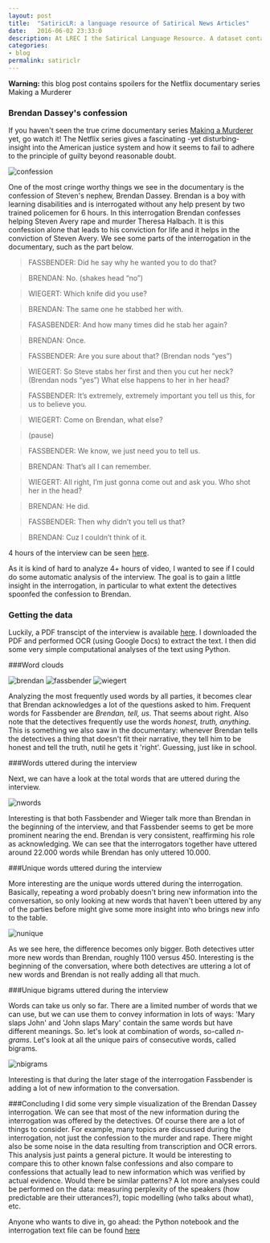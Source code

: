```yaml
---
layout: post
title:  "SatiricLR: a language resource of Satirical News Articles"
date:   2016-06-02 23:33:0
description: At LREC I the Satirical Language Resource. A dataset containing a balanced collection of satire and non satire news articles in various domains.
categories:
- blog
permalink: satiriclr
---
```


**Warning:** this blog post contains spoilers for the Netflix documentary series Making a Murderer

### Brendan Dassey's confession
If you haven't seen the true crime documentary series [Making a Murderer](https://en.wikipedia.org/wiki/Making_a_Murderer) yet, go watch it! The Netflix series gives a fascinating -yet disturbing- insight into the  American justice system and how it seems to fail to adhere to the principle of guilty beyond reasonable doubt. 

![confession]

One of the most cringe worthy things we see in the documentary is the confession of Steven's nephew, Brendan Dassey. Brendan is a boy with learning disabilities and is interrogated without any help present by two trained policemen for 6 hours. In this interrogation Brendan confesses helping Steven Avery rape and murder Theresa Halbach. It is this confession alone that leads to his conviction for life and it helps in the conviction of Steven Avery. We see some  parts of the interrogation in the documentary, such as the part below.

> FASSBENDER: Did he say why he wanted you to do that?

> BRENDAN: No. (shakes head “no”)

> WIEGERT: Which knife did you use?

> BRENDAN: The same one he stabbed her with.

> FASASBENDER: And how many times did he stab her again?

> BRENDAN: Once.

> FASSBENDER: Are you sure about that? (Brendan nods “yes”)

> WIEGERT: So Steve stabs her first and then you cut her neck? (Brendan nods “yes”) What else happens to her in her head?

> FASSBENDER: It’s extremely, extremely important you tell us this, for us to believe you.

> WIEGERT: Come on Brendan, what else?

> (pause)

> FASSBENDER: We know, we just need you to tell us.

> BRENDAN: That’s all I can remember.

> WIEGERT: All right, I’m just gonna come out and ask you. Who shot her in the head?

> BRENDAN: He did.

> FASSBENDER: Then why didn’t you tell us that?

> BRENDAN: Cuz I couldn’t think of it.

4 hours of the interview can be seen [here](https://www.youtube.com/watch?v=65sr1ZjrQi0).

As it is kind of hard to analyze 4+ hours of video, I wanted to see if I could do some automatic analysis of the interview. The goal is to gain a little insight in the interrogation, in particular to what extent the detectives spoonfed the confession to Brendan.

### Getting the data
Luckily, a PDF transcipt of the interview is available [here](https://www.docdroid.net/ZSo3Oc1/01mar2006transcript.pdf.html).
I downloaded the PDF and performed OCR (using Google Docs) to extract the text. I then did some very simple computational analyses of the text using Python.

###Word clouds

![brendan]
![fassbender]
![wiegert]

Analyzing the most frequently used words by all parties, it becomes clear that Brendan acknowledges a lot of the questions asked to him. Frequent words for Fassbender are *Brendan, tell, us*. That seems about right. Also note that the detectives frequently use the words *honest, truth, anything*. This is something we also saw in the documentary: whenever Brendan tells the detectives a thing that doesn't fit their narrative, they tell him to be honest and tell the truth, nutil he gets it 'right'. Guessing, just like in school.


###Words uttered during the interview

Next, we can have a look at the total words that are uttered during the interview. 

![nwords]

Interesting is that both Fassbender and Wieger talk more than Brendan in the beginning of the interview, and that Fassbender seems to get be more prominent nearing the end. Brendan is very consistent, reaffirming his role as acknowledging. We can see that the interrogators together have uttered around 22.000 words while Brendan has only uttered 10.000.

###Unique words uttered during the interview

More interesting are the unique words uttered during the interrogation. Basically, repeating a word probably doesn't bring new information into the conversation, so only looking at new words that haven't been uttered by any of the parties before might give some more insight into who brings new info to the table.

![nunique]

As we see here, the difference becomes only bigger. Both detectives utter more new words than Brendan, roughly 1100 versus 450. Interesting is the beginning of the conversation, where both detectives are uttering a lot of new words and Brendan is not really adding all that much. 

###Unique bigrams uttered during the interview

Words can take us only so far. There are a limited number of words that we can use, but we can use them to convey information in lots of ways: 'Mary slaps John' and 'John slaps Mary' contain the same words but have different meanings. So. let's look at combination of words, so-called *n-grams*. Let's look at all the unique pairs of consecutive words, called bigrams. 

![nbigrams]

Interesting is that during the later stage of the interrogation Fassbender is adding a lot of new information to the conversation. 


###Concluding
I did some very simple visualization of the Brendan Dassey interrogation. We can see that most of the new information during the interrogation was offered by the detectives. Of course there are a lot of things to consider. For example, many topics are discussed during the interrogation, not just the confession to the murder and rape. There might also be some noise in the data resulting from transcription and OCR errors. This analysis just paints a general picture. It would be interesting to compare this to other known false confessions and also compare to confessions that actually lead to new information which was verified by actual evidence. Would there be similar patterns? A lot more analyses could be performed on the data: measuring perplexity of the speakers (how predictable are their utterances?), topic modelling (who talks about what), etc.

Anyone who wants to dive in, go ahead: the Python notebook and the interrogation text file can be found [here](https://github.com/swubb/analyzing-a-confession)





[confession]: https://ak-hdl.buzzfed.com/static/2015-12/29/17/enhanced/webdr13/longform-22497-1451427857-3.jpg
[brendan]: https://raw.githubusercontent.com/swubb/swubb.github.io/master/assets/images/brendan.png
[fassbender]: https://raw.githubusercontent.com/swubb/swubb.github.io/master/assets/images/fassbender.png
[wiegert]: https://raw.githubusercontent.com/swubb/swubb.github.io/master/assets/images/wiegert.png
[nwords]: https://raw.githubusercontent.com/swubb/swubb.github.io/master/assets/images/nwords.png
[nunique]: https://raw.githubusercontent.com/swubb/swubb.github.io/master/assets/images/nunique.png
[nbigrams]: https://raw.githubusercontent.com/swubb/swubb.github.io/master/assets/images/nbigrams.png
